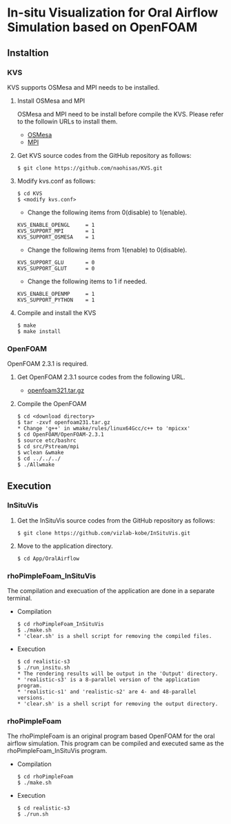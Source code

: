 # In-situ Visualization for Oral Airflow Simulation based on OpenFOAM

## Instaltion

### KVS
KVS supports OSMesa and MPI needs to be installed.

1. Install OSMesa and MPI

    OSMesa and MPI need to be install before compile the KVS. Please refer to the followin URLs to install them.<br>
    - [OSMesa](https://github.com/naohisas/KVS/blob/develop/Source/SupportOSMesa/README.md)
    - [MPI](https://github.com/naohisas/KVS/blob/develop/Source/SupportMPI/README.md)

2. Get KVS source codes from the GitHub repository as follows:
    ```
    $ git clone https://github.com/naohisas/KVS.git
    ```

3. Modify kvs.conf as follows:
    ```
    $ cd KVS
    $ <modify kvs.conf>
    ```

    - Change the following items from 0(disable) to 1(enable).<br>
    ```
    KVS_ENABLE_OPENGL     = 1
    KVS_SUPPORT_MPI       = 1
    KVS_SUPPORT_OSMESA    = 1
    ```
    - Change the following items from 1(enable) to 0(disable).<br>
    ```
    KVS_SUPPORT_GLU       = 0
    KVS_SUPPORT_GLUT      = 0
    ```
    - Change the following items to 1 if needed. <br>
    ```
    KVS_ENABLE_OPENMP     = 1
    KVS_SUPPORT_PYTHON    = 1
    ```

4. Compile and install the KVS
    ```
    $ make
    $ make install
    ```

### OpenFOAM
OpenFOAM 2.3.1 is required.

1. Get OpenFOAM 2.3.1 source codes from the following URL.

    - [openfoam321.tar.gz](https://www.dropbox.com/s/aa8azaz2jt0inta/openfoam231.tar.gz?dl=0)

2. Compile the OpenFOAM
    ```
    $ cd <download directory>
    $ tar -zxvf openfoam231.tar.gz 
    * Change 'g++' in wmake/rules/linux64Gcc/c++ to 'mpicxx'
    $ cd OpenFOAM/OpenFOAM-2.3.1
    $ source etc/bashrc
    $ cd src/Pstream/mpi 
    $ wclean &wmake 
    $ cd ../../../
    $ ./Allwmake
    ```

## Execution

### InSituVis

1. Get the InSituVis source codes from the GitHub repository as follows:
    ```
    $ git clone https://github.com/vizlab-kobe/InSituVis.git
    ```

2. Move to the application directory.
    ```
    $ cd App/OralAirflow
    ```

### rhoPimpleFoam_InSituVis
The compilation and execuation of the application are done in a separate terminal.

- Compilation<br>
    ```
    $ cd rhoPimpleFoam_InSituVis
    $ ./make.sh
    * 'clear.sh' is a shell script for removing the compiled files.
    ```

- Execution<br>
    ```
    $ cd realistic-s3
    $ ./run_insitu.sh
    * The rendering results will be output in the 'Output' directory.
    * 'realistic-s3' is a 8-parallel version of the application program.
    * 'realistic-s1' and 'realistic-s2' are 4- and 48-parallel versions.
    * 'clear.sh' is a shell script for removing the output directory.
    ```

### rhoPimpleFoam
The rhoPimpleFoam is an original program based OpenFOAM for the oral airflow simulation. This program can be compiled and executed same as the rhoPimpleFoam_InSituVis program.

- Compilation<br>
    ```
    $ cd rhoPimpleFoam
    $ ./make.sh
    ```

- Execution<br>
    ```
    $ cd realistic-s3
    $ ./run.sh
    ```
